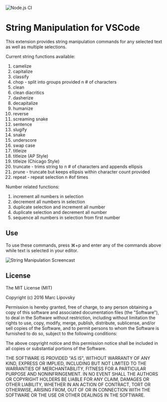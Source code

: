![Node.js CI](https://github.com/marclipovsky/vscode-string-manipulation/workflows/Node.js%20CI/badge.svg)

# String Manipulation for VSCode

This extension provides string manipulation commands for any selected text as well
as multiple selections.

Current string functions available:

1. camelize
1. capitalize
1. classify
1. chop - split into groups provided n # of characters
1. clean
1. clean diacritics
1. dasherize
1. decapitalize
1. humanize
1. reverse
1. screaming snake
1. sentence
1. slugify
1. snake
1. underscore
1. swap case
1. titleize
1. titleize (AP Style)
1. titleize (Chicago Style)
1. truncate - trims string to n # of characters and appends ellipsis
1. prune - truncate but keeps ellipsis within character count provided
1. repeat - repeat selection n #of times

Number related functions:

1. increment all numbers in selection
1. decrement all numbers in selection
1. duplicate selection and increment all number
1. duplicate selection and decrement all number
1. sequence all numbers in selection from first number

## Use

To use these commands, press ⌘+p and enter any of the commands above while text is selected in your editor.

![String Manipulation Screencast](https://github.com/marclipovsky/vscode-string-manipulation/raw/HEAD/images/demo.gif)

## License

The MIT License (MIT)

Copyright (c) 2016 Marc Lipovsky

Permission is hereby granted, free of charge, to any person obtaining a copy
of this software and associated documentation files (the "Software"), to deal
in the Software without restriction, including without limitation the rights
to use, copy, modify, merge, publish, distribute, sublicense, and/or sell
copies of the Software, and to permit persons to whom the Software is
furnished to do so, subject to the following conditions:

The above copyright notice and this permission notice shall be included in all
copies or substantial portions of the Software.

THE SOFTWARE IS PROVIDED "AS IS", WITHOUT WARRANTY OF ANY KIND, EXPRESS OR
IMPLIED, INCLUDING BUT NOT LIMITED TO THE WARRANTIES OF MERCHANTABILITY,
FITNESS FOR A PARTICULAR PURPOSE AND NONINFRINGEMENT. IN NO EVENT SHALL THE
AUTHORS OR COPYRIGHT HOLDERS BE LIABLE FOR ANY CLAIM, DAMAGES OR OTHER
LIABILITY, WHETHER IN AN ACTION OF CONTRACT, TORT OR OTHERWISE, ARISING FROM,
OUT OF OR IN CONNECTION WITH THE SOFTWARE OR THE USE OR OTHER DEALINGS IN THE
SOFTWARE.
